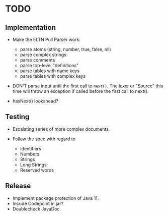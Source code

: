 TODO
====

Implementation
--------------

- Make the ELTN Pull Parser work:
  - parse atoms (string, number, true, false, nil)
  - parse complex strings
  - parse comments
  - parse top-level "definitions"
  - parse tables with name keys
  - parse tables with complex keys

- DON'T parse input until the first call to `next()`.
  The lexer or "Source" this time will throw an exception if called
  before the first call to next().

- hasNext() lookahead?

Testing
-------

- Escalating series of more complex documents.

- Follow the spec with regard to
  - Identifiers
  - Numbers
  - Strings
  - Long Strings
  - Reserved words

Release
-------

- Implement package protection of Java 11.
- Incude Codepoint in jar?
- Doublecheck JavaDoc.
